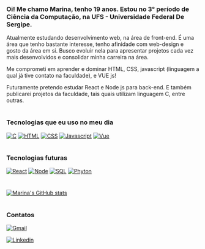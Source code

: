 ### Oi! Me chamo Marina, tenho 19 anos. Estou no 3° período de Ciência da Computação, na UFS - Universidade Federal De Sergipe.

Atualmente estudando desenvolvimento web, na área de front-end. É uma área que tenho bastante interesse, tenho afinidade com web-design e gosto da área em si. Busco evoluir nela para apresentar projetos cada vez mais desenvolvidos e consolidar minha carreira na área.

Me comprometi em aprender e dominar HTML, CSS, javascript (linguagem a qual já tive contato na faculdade), e VUE js! 

Futuramente pretendo estudar React e Node js para back-end.
E também publicarei projetos da faculdade, tais quais utilizam linguagem C, entre outras.

#
### Tecnologias que eu uso no meu dia

[![C](https://img.shields.io/badge/C-00599C?style=for-the-badge&logo=c&logoColor=white)]()
[![HTML](https://img.shields.io/badge/HTML5-E34F26?style=for-the-badge&logo=html5&logoColor=white)]()
[![CSS](https://img.shields.io/badge/CSS3-1572B6?style=for-the-badge&logo=css3&logoColor=white)]()
[![Javascript](https://img.shields.io/badge/JavaScript-F7DF1E?style=for-the-badge&logo=javascript&logoColor=black)]()
[![Vue](https://img.shields.io/badge/Vue.js-35495E?style=for-the-badge&logo=vue.js&logoColor=4FC08D)]()
#
### Tecnologias futuras

[![React](https://img.shields.io/badge/React-20232A?style=for-the-badge&logo=react&logoColor=61DAFB)]()
[![Node](https://img.shields.io/badge/Node.js-43853D?style=for-the-badge&logo=node.js&logoColor=white)]()
[![SQL](https://img.shields.io/badge/MySQL-00000F?style=for-the-badge&logo=mysql&logoColor=white)]()
[![Phyton](https://img.shields.io/badge/Python-3776AB?style=for-the-badge&logo=python&logoColor=white)]()

#

[![Marina's GitHub stats](https://github-readme-stats.vercel.app/api?username=marinamiw&show_icons=true&theme=radical)](https://github.com/marinamiw/github-readme-stats#radical)

#
### Contatos

[![Gmail](https://img.shields.io/badge/Gmail-D14836?style=for-the-badge&logo=gmail&logoColor=white)](mailto:marinamiw2@gmail.com)

[![Linkedin](https://img.shields.io/badge/LinkedIn-0077B5?style=for-the-badge&logo=linkedin&logoColor=white)](https://www.linkedin.com/in/marina-menezes-78103022a/)
#
